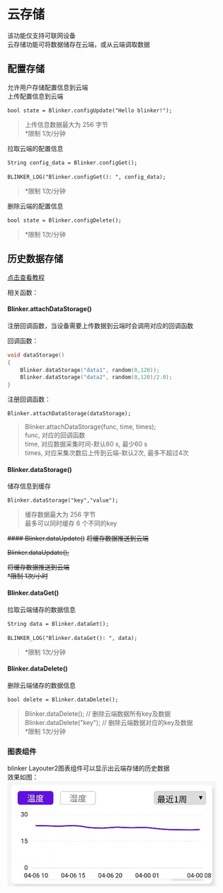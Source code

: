 # 云存储  
该功能仅支持可联网设备  
云存储功能可将数据储存在云端，或从云端调取数据  

## 配置存储   
允许用户存储配置信息到云端  
上传配置信息到云端
```
bool state = Blinker.configUpdate("Hello blinker!");
```
> 上传信息数据最大为 256 字节  
> *限制 1次/分钟  

拉取云端的配置信息
```
String config_data = Blinker.configGet();

BLINKER_LOG("Blinker.configGet(): ", config_data);
```
> *限制 1次/分钟  

  
删除云端的配置信息
```
bool state = Blinker.configDelete();
```
> *限制 1次/分钟  
  
## 历史数据存储  
[点击查看教程](https://www.arduino.cn/thread-85699-1-1.html)

相关函数：  
#### Blinker.attachDataStorage()
注册回调函数，当设备需要上传数据到云端时会调用对应的回调函数  

回调函数：
```cpp
void dataStorage()
{
    Blinker.dataStorage("data1", random(0,120));
    Blinker.dataStorage("data2", random(0,120)/2.0);
}
```
注册回调函数：
```
Blinker.attachDataStorage(dataStorage);
```
> Blinker.attachDataStorage(func, time, times);  
> func, 对应的回调函数  
> time, 对应数据采集时间-默认60 s, 最少60 s  
> times, 对应采集次数后上传到云端-默认2次, 最多不超过4次  

#### Blinker.dataStorage()
储存信息到缓存
```
Blinker.dataStorage("key","value");
```
> 缓存数据最大为 256 字节  
> 最多可以同时缓存 6 个不同的key  

~~#### Blinker.dataUpdate()~~
~~将缓存数据推送到云端~~
<!-- ``` -->
~~Blinker.dataUpdate();~~
<!-- ``` -->
~~将缓存数据推送到云端~~    
~~*限制 1次/小时~~  

#### Blinker.dataGet()
拉取云端储存的数据信息
```
String data = Blinker.dataGet();

BLINKER_LOG("Blinker.dataGet(): ", data);
```
> *限制 1次/分钟  

#### Blinker.dataDelete()
删除云端储存的数据信息
```
bool delete = Blinker.dataDelete();
```
> Blinker.dataDelete(); // 删除云端数据所有key及数据  
> Blinker.dataDelete("key"); // 删除云端数据对应的key及数据  
> *限制 1次/分钟  

### 图表组件  
blinker Layouter2图表组件可以显示出云端存储的历史数据  
效果如图：
![](assets/004/04-1555223133000.png)


